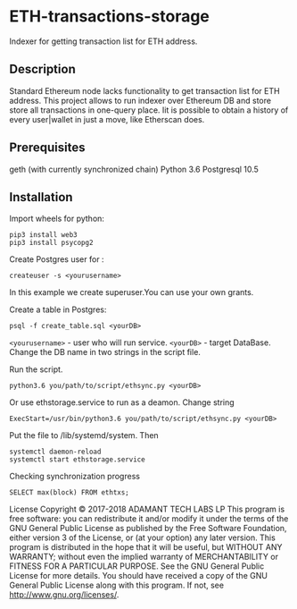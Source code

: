 # ETH-transactions-storage
Indexer for getting transaction list for ETH address.

## Description
Standard Ethereum node lacks functionality to get transaction list for ETH address.
This project allows to run indexer over Ethereum DB and store store all transactions in one-query place. Iit is possible to obtain a history of every user|wallet in just a move, like Etherscan does.

## Prerequisites
geth (with currently synchronized chain)
Python 3.6
Postgresql 10.5

## Installation
Import wheels for python:

```
pip3 install web3
pip3 install psycopg2
```

Create Postgres user for <yourusername>:
	
	createuser -s <yourusername>
	
In this example we create superuser.You can use your own grants.

Create a table in Postgres:

	psql -f create_table.sql <yourDB>

`<yourusername>` - user who will run service.
`<yourDB>` - target DataBase. Change the DB name in two strings in the script file.

Run the script.

	python3.6 you/path/to/script/ethsync.py <yourDB>

Or use ethstorage.service to run as a deamon. Change string 

	ExecStart=/usr/bin/python3.6 you/path/to/script/ethsync.py <yourDB>

Put the file to	/lib/systemd/system. Then

	systemctl daemon-reload
	systemctl start ethstorage.service

Checking synchronization progress

	SELECT max(block) FROM ethtxs;



License
Copyright © 2017-2018 ADAMANT TECH LABS LP 
This program is free software: you can redistribute it and/or modify it under the terms of the GNU General Public License as published by the Free Software Foundation, either version 3 of the License, or (at your option) any later version.
This program is distributed in the hope that it will be useful, but WITHOUT ANY WARRANTY; without even the implied warranty of MERCHANTABILITY or FITNESS FOR A PARTICULAR PURPOSE. See the GNU General Public License for more details.
You should have received a copy of the GNU General Public License along with this program. If not, see http://www.gnu.org/licenses/.

